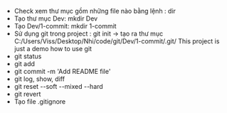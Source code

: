 
- Check xem thư mục gồm những file nào bằng lệnh :     dir
- Tạo thư mục Dev:    mkdir Dev
- Tạo Dev/1-commit:    mkdir 1-commit
- Sử dụng git trong project :     git init -> tạo ra thư mục C:/Users/Viss/Desktop/Nhi/code/git/Dev/1-commit/.git/
This project is just a demo how to use git
- git status
- git add
- git commit -m 'Add README file'
- git log, show, diff
- git reset --soft --mixed --hard
- git revert
- Tạo file .gitignore